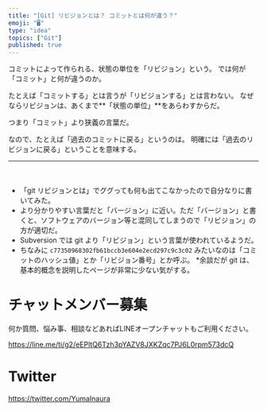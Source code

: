 ```yaml
---
title: "[Git] リビジョンとは？ コミットとは何が違う？"
emoji: "🖥"
type: "idea"
topics: ["Git"]
published: true
---
```


コミットによって作られる、状態の単位を「リビジョン」という。
では何が「コミット」と何が違うのか。

たとえば「コミットする」とは言うが「リビジョンする」とは言わない。
なぜならリビジョンは、あくまで**「状態の単位」**をあらわすからだ。

つまり「コミット」より狭義の言葉だ。

なので、たとえば「過去のコミットに戻る」というのは。
明確には「過去のリビジョンに戻る」ということを意味する。
　

***
　
* 「git リビジョンとは」でググっても何も出てこなかったので自分なりに書いてみた。
* より分かりやすい言葉だと「バージョン」に近い。ただ「バージョン」と書くと、ソフトウェアのバージョン等と混同してしまうので「リビジョン」の方が適切だ。
* Subversion では git より「リビジョン」という言葉が使われているようだ。
* ちなみに `c77350968302fb61bccb3e604e2ecd297c9c3c02` みたいなのは「コミットのハッシュ値」とか「リビジョン番号」とか呼ぶ。
*余談だが git は、基本的概念を説明したページが非常に少ない気がする。








<!-- Update From Qiita API -->

# チャットメンバー募集


何か質問、悩み事、相談などあればLINEオープンチャットもご利用ください。

https://line.me/ti/g2/eEPltQ6Tzh3pYAZV8JXKZqc7PJ6L0rpm573dcQ





# Twitter


https://twitter.com/YumaInaura


<!-- Update From Qiita API -->


